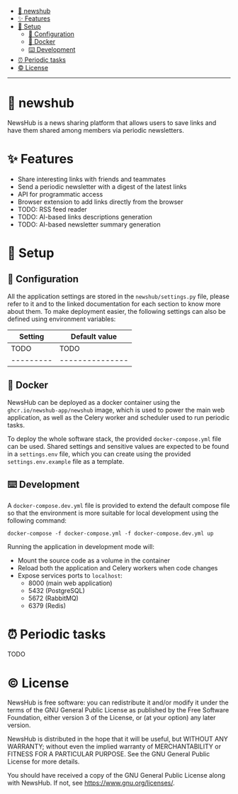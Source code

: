 * [:newspaper: newshub](#newspaper-newshub)
* [:sparkles: Features](#sparkles-features)
* [:rocket: Setup](#rocket-setup)
    * [:wrench: Configuration](#wrench-configuration)
    * [:whale: Docker](#whale-docker)
    * [:keyboard: Development](#keyboard-development)
* [:alarm_clock: Periodic tasks](#alarm_clock-periodic-tasks)
* [:copyright: License](#copyright-license)

---

# :newspaper: newshub

NewsHub is a news sharing platform that allows users to save links and have them shared
among members via periodic newsletters.

# :sparkles: Features

* Share interesting links with friends and teammates
* Send a periodic newsletter with a digest of the latest links
* API for programmatic access
* Browser extension to add links directly from the browser
* TODO: RSS feed reader
* TODO: AI-based links descriptions generation
* TODO: AI-based newsletter summary generation

# :rocket: Setup

## :wrench: Configuration

All the application settings are stored in the `newshub/settings.py` file, please refer to it and to the linked
documentation for each section to know more about them. To make deployment easier, the following settings
can also be defined using environment variables:

| Setting   | Default value   |
|-----------|-----------------|
| TODO      | TODO            |
| --------- | --------------- |

## :whale: Docker

NewsHub can be deployed as a docker container using the `ghcr.io/newshub-app/newshub` image, which is used
to power the main web application, as well as the Celery worker and scheduler used to run periodic tasks.

To deploy the whole software stack, the provided `docker-compose.yml` file can be used. Shared settings and
sensitive values are expected to be found in a `settings.env` file, which you can create using the provided
`settings.env.example` file as a template.

## :keyboard: Development

A `docker-compose.dev.yml` file is provided to extend the default compose file so that the environment is more
suitable for local development using the following command:

```text
docker-compose -f docker-compose.yml -f docker-compose.dev.yml up
```

Running the application in development mode will:

* Mount the source code as a volume in the container
* Reload both the application and Celery workers when code changes
* Expose services ports to `localhost`:
    * 8000 (main web application)
    * 5432 (PostgreSQL)
    * 5672 (RabbitMQ)
    * 6379 (Redis)

# :alarm_clock: Periodic tasks

TODO

# :copyright: License

NewsHub is free software: you can redistribute it and/or modify it under the terms of the GNU General Public License as
published by the Free Software Foundation, either version 3 of the License, or (at your option) any later version.

NewsHub is distributed in the hope that it will be useful, but WITHOUT ANY WARRANTY; without even the implied warranty
of MERCHANTABILITY or FITNESS FOR A PARTICULAR PURPOSE. See the GNU General Public License for more details.

You should have received a copy of the GNU General Public License along with NewsHub. If not,
see <https://www.gnu.org/licenses/>.
